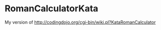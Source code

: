 RomanCalculatorKata
===================

My version of http://codingdojo.org/cgi-bin/wiki.pl?KataRomanCalculator
